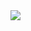 <img src="https://capsule-render.vercel.app/api?type=soft&color=auto&height=300&section=header&text=hyewon's%20gitHub&fontSize=90" />
